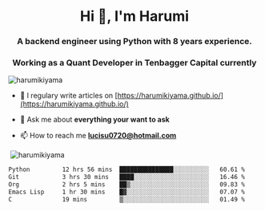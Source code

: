 <h1 align="center">Hi 👋, I'm Harumi</h1>
<h3 align="center">A backend engineer using <b>Python</b> with 8 years experience.</h3>
<h3 align="center">Working as a Quant Developer in <b>Tenbagger Capital</b> currently</h3>

<p align="left"> <img src="https://komarev.com/ghpvc/?username=harumikiyama" alt="harumikiyama" /> </p>


- 📝 I regulary write articles on [https://harumikiyama.github.io/](https://harumikiyama.github.io/)

- 💬 Ask me about **everything your want to ask**

- 📫 How to reach me **lucisu0720@hotmail.com**

<p>&nbsp;<img align="center" src="https://github-readme-stats.vercel.app/api?username=harumikiyama&show_icons=true" alt="harumikiyama" /></p>


<!--START_SECTION:waka-->

```txt
Python         12 hrs 56 mins  ███████████████░░░░░░░░░░   60.61 %
Git            3 hrs 30 mins   ████░░░░░░░░░░░░░░░░░░░░░   16.46 %
Org            2 hrs 5 mins    ██▒░░░░░░░░░░░░░░░░░░░░░░   09.83 %
Emacs Lisp     1 hr 30 mins    █▓░░░░░░░░░░░░░░░░░░░░░░░   07.07 %
C              19 mins         ▒░░░░░░░░░░░░░░░░░░░░░░░░   01.49 %
```

<!--END_SECTION:waka-->
